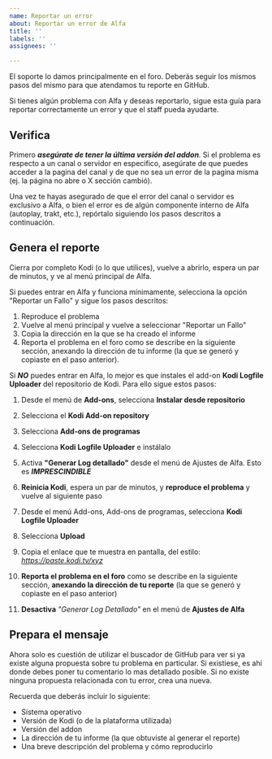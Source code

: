 ```yaml
---
name: Reportar un error
about: Reportar un error de Alfa
title: ''
labels: ''
assignees: ''

---
```


El soporte lo damos principalmente en el foro. Deberás seguir los mismos pasos del mismo para que atendamos tu reporte en GitHub.

Si tienes algún problema con Alfa y deseas reportarlo, sigue esta guía para reportar correctamente un error y que el staff pueda ayudarte.

## Verifica
Primero _**asegúrate de tener la última versión del addon**_. Si el problema es respecto a un canal o servidor en especifico, asegúrate de que puedes acceder a la pagina del canal y de que no sea un error de la pagina misma (ej. la página no abre o X sección cambió).

Una vez te hayas asegurado de que el error del canal o servidor es exclusivo a Alfa, o bien el error es de algún componente interno de Alfa (autoplay, trakt, etc.), repórtalo siguiendo los pasos descritos a continuación.

## Genera el reporte
Cierra por completo Kodi (o lo que utilices), vuelve a abrirlo, espera un par de minutos, y ve al menú principal de Alfa.

Si puedes entrar en Alfa y funciona mínimamente, selecciona la opción "Reportar un Fallo" y sigue los pasos descritos:
1. Reproduce el problema​
2. Vuelve al menú principal y vuelve a seleccionar "Reportar un Fallo"​
  1. Copia la dirección en la que se ha creado el informe​
  2. Reporta el problema en el foro como se describe en la siguiente sección, anexando la dirección de tu informe (la que se generó y copiaste en el paso anterior).​

Si _**NO**_ puedes entrar en Alfa, lo mejor es que instales el add-on **Kodi Logfile Uploader** del repositorio de Kodi. Para ello sigue estos pasos:
1. Desde el menú de **Add-ons**, selecciona **Instalar desde repositorio​**
2. Selecciona el **Kodi Add-on repository​**
3. Selecciona **Add-ons de programas​**
4. Selecciona **Kodi Logfile Uploader** e instálalo​

1. Activa **"Generar Log detallado"** desde el menú de Ajustes de Alfa. Esto es _**IMPRESCINDIBLE​**_
2. **Reinicia Kodi**, espera un par de minutos, y **reproduce el problema** y vuelve al siguiente paso​
3. Desde el menú Add-ons, Add-ons de programas, selecciona **Kodi Logfile Uploader​**
4. Selecciona **Upload​**
5. Copia el enlace que te muestra en pantalla, del estilo: _https://paste.kodi.tv/xyz​_
6. **Reporta el problema en el foro** como se describe en la siguiente sección, **anexando la dirección de tu reporte** (la que se generó y copiaste en el paso anterior)​
7. **Desactiva** _"Generar Log Detallado"_ en el menú de **Ajustes de Alfa​**

## Prepara el mensaje
Ahora solo es cuestión de utilizar el buscador de GitHub para ver si ya existe alguna propuesta sobre tu problema en particular. Si existiese, es ahí donde debes poner tu comentario lo mas detallado posible. Si no existe ninguna propuesta relacionada con tu error, crea una nueva.

Recuerda que deberás incluir lo siguiente:
* Sistema operativo
* Versión de Kodi (o de la plataforma utilizada)
* Versión del addon
* La dirección de tu informe (la que obtuviste al generar el reporte)
* Una breve descripción del problema y cómo reproducirlo
